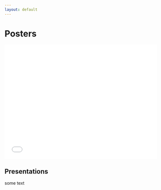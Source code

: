 ```yaml
---
layout: default
---
```


# Posters

<embed src="./posters/2023_PFGPCredibleIntervals_Own.pdf" width="500" height="375" 
 type="application/pdf">

## Presentations

some text 
